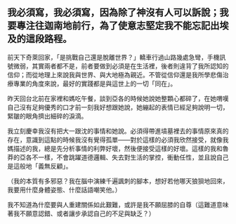 我必須寫，我必須寫，因為除了神沒有人可以訴說；我要專注往迦南地前行，為了使意志堅定我不能忘記出埃及的這段路程。
-

前天下奇萊回家，「是挑戰自己還是脫離世界？」轎車行過山路幾處急彎，手機訊號微弱，其實兩者都不是，前者要做到必須是在生活裡，後者則違背了我所認知的信仰；而從地理上來說我與世界、與大地極為親近。不管從信仰還是我所學悲傷治療專業的角度來說，最好的實踐都是與這世上的一切「同在」。

昨天回台北前在家裡和媽吃午餐，談到亞各的時候她說她整顆心都碎了，在她喟嘆自己沒有足夠優秀的口才前一刻我好想跟她說，她繃起的表情已經足夠說明一切，緊皺的眼角擠出細碎的淚滴。

我立刻慶幸我沒有把大一跟沈的事情和她說。必須得帶進墳墓裡去的事情原來真的存在，意識到這點的時候我沒有覺得孤單——對於這樣的必須我欣然接受，就像我媽描述的我，總是先分析事情的利弊好壞，然後便接受這樣的好壞。這樣的我和魯莽的亞各不一樣，不會跳躍道德邏輯、失去對生活的掌控，衝動任性，並且說自己是這般地「義無反顧」。

（我的本質有多邪惡？我在腦中演練千遍諷刺的腳本，想好若他哪天狼狽地回來，我要用什麼身體姿態、什麼話語嘲笑他。）


我不知道為什麼要與人重建關係如此艱難，或許是我不願屈膝的自尊（這難道意味著我不願意認錯、或者讓步承認自己的不足與缺乏？）